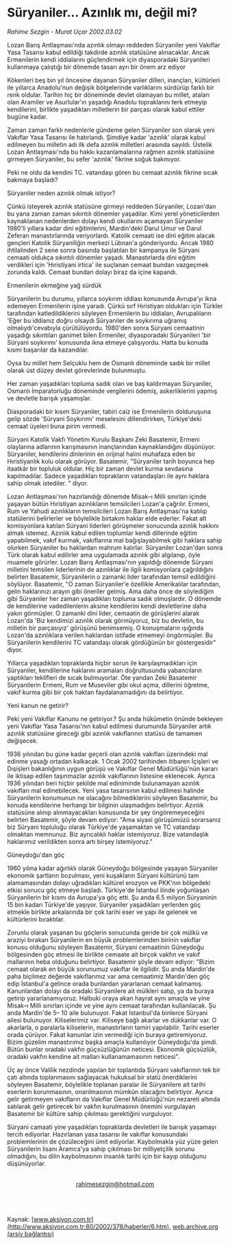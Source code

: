 # Süryaniler... Azınlık mı, değil mi?

*Rahime Sezgin - Murat Uçar 2002.03.02*

<div>
 <p class="spot">
  Lozan Barış Antlaşması'nda azınlık olmayı reddeden Süryaniler yeni Vakıflar Yasa Tasarısı kabul edildiği takdirde azınlık statüsüne alınacaklar. Ancak Ermenilerin kendi iddialarını güçlendirmek için diyasporadaki Süryanileri kullanmaya çalıştığı bir dönemde tasarı ayrı bir önem arz ediyor
 </p>
 <p class="metin">
 </p>
 <p class="metin">
  Kökenleri beş bin yıl öncesine dayanan Süryaniler dilleri, inançları, kültürleri ile yıllarca Anadolu'nun değişik bölgelerinde varlıklarını sürdürüp farklı bir renk oldular. Tarihin hiç bir döneminde devlet olamayan bu millet, ataları olan Aramiler ve Asurlular'ın yaşadığı Anadolu topraklarını terk etmeyip kendilerini, birlikte yaşadıkları milletlerin bir parçası olarak kabul ettiler bugüne kadar.
 </p>
 <p class="metin">
  Zaman zaman farklı nedenlerle gündeme gelen Süryaniler son olarak yeni Vakıflar Yasa Tasarısı ile hatırlandı. Şimdiye kadar 'azınlık' olarak kabul edilmeyen bu milletin adı ilk defa azınlık milletleri arasında sayıldı. Üstelik Lozan Antlaşması'nda bu hakkı kazanlamalarına rağmen azınlık statüsüne girmeyen Süryaniler, bu sefer 'azınlık' fikrine soğuk bakmıyor.
 </p>
 <p class="metin">
  Peki ne oldu da kendini TC. vatandaşı gören bu cemaat azınlık fikrine sıcak bakmaya başladı?
 </p>
 <p class="metin">
  Süryaniler neden azınlık olmak istiyor?
 </p>
 <p class="metin">
  Çünkü isteyerek azınlık statüsüne girmeyi reddeden Süryaniler, Lozan'dan bu yana zaman zaman sıkıntılı dönemler yaşadılar. Kimi yerel yöneticilerden kaynaklanan nedenlerden dolayı kendi okullarını açamayan Süryaniler 1980'li yıllara kadar dini eğitimlerini, Mardin'deki Darul Umur ve Darul Zeferan manastırlarında veriyorlardı. Katolik cemaati ise dini eğitim alacak gençleri Katolik Süryaniliğin merkezi Lübnan'a gönderiyordu. Ancak 1980 ihtilalinden 2 sene sonra basında başlatılan bir kampanya ile Süryani cemaati oldukça sıkıntılı dönemler yaşadı. Manastırlarda dini eğitim verdikleri için 'Hıristiyani irtica' ile suçlanan cemaat bundan vazgeçmek zorunda kaldı. Cemaat bundan dolayı biraz da içine kapandı.
 </p>
 <p class="metin">
  Ermenilerin ekmeğine yağ sürdük
 </p>
 <p class="metin">
  Süryanilerin bu durumu, yıllarca soykırım iddiası konusunda Avrupa'yı ikna edemeyen Ermenilerin işine yaradı. Çürkü sırf Hıristiyan oldukları için Türkler tarafından katledildiklerini söyleyen Ermenilerin bu iddiaları, Avrupalıların 'Eğer bu iddianız doğru olsaydı Süryaniler de soykırıma uğramış olmalıydı'cevabıyla çürütülüyordu. 1980'den sonra Süryani cemaatinin yaşadığı sıkıntıları ganimet bilen Ermeniler, diyasporadaki Süryanileri 'bir Süryani soykırımı' konusunda ikna etmeye çalışıyordu. Hatta bu konuda kısmi başarılar da kazandılar.
 </p>
 <p class="metin">
  Oysa bu millet hem Selçuklu hem de Osmanlı döneminde sadık bir millet olarak üst düzey devlet görevlerinde bulunmuştu.
 </p>
 <p class="metin">
  Her zaman yaşadıkları topluma sadık olan ve baş kaldırmayan Süryaniler, Osmanlı İmparatorluğu döneminde vergilerini ödemiş, askerliklerini yapmış ve devletle barışık yaşamışlar.
 </p>
 <p class="metin">
  Diasporadaki bir kısım Süryaniler, tabiri caiz ise Ermenilerin dolduruşuna gelip sözde 'Süryani Soykırımı' meselesini dillendirirken,  Türkiye'deki cemaat üyeleri buna pirim vermedi.
 </p>
 <p class="metin">
  Süryani Katolik Vakfı Yönetim Kurulu Başkanı Zeki Basatemir, Ermeni olaylarına adlarının karışmasının inançlarından kaynaklandığını düşünüyor. Süryaniler, kendilerini dinlerinin en orijinal halini muhafaza eden bir Hıristiyanlık kolu olarak görüyor. Basatemir, "Süryaniler tarih boyunca hep itaatkâr bir topluluk oldular. Hiç bir zaman devlet kurma sevdasına kapılmadılar. Sadece yaşadıkları toprakların vatandaşları ile aynı haklara sahip olmak istediler. " diyor.
 </p>
 <p class="metin">
  Lozan Antlaşması'nın hazırlandığı dönemde Misak–ı Milli sınırları içinde yaşayan bütün Hıristiyan azınlıkların temsilcileri Lozan'a çağrılır. Ermeni, Rum ve Yahudi azınlıkların temsilcileri Lozan Barış Antlaşması'na katılıp statülerini belirlerler ve böylelikle birtakım haklar elde ederler. Fakat alt komisyonlara katılan Süryani liderleri görüşmeler sonucunda azınlık hakkını almak istemez. Azınlık kabul edilen toplumlar kendi dillerinde eğitim yapabilmek, vakıf kurmak, vakıflarına mal bağışlayabilmek gibi haklara sahip olurken Süryaniler bu haklardan mahrum kalırlar. Süryaniler Lozan'dan sonra Türk olarak kabul edilirler ama uygulamada azınlık gibi algılanıp, öyle muamele görürler. Lozan Barış Antlaşması'nın yapıldığı dönemde Süryani milletini temsilen liderlerinin de azınlıklar ile ilgili komisyonlara çağrıldığını belirten Basatemir, Süryanilerin o zamanki lider tarafından temsil edildiğini söylüyor. Basatemir, "O zaman Süryaniler'e özellikle Amerikalılar tarafından, gelin haklarınızı arayın gibi öneriler gelmiş. Ama daha önce de söylediğim gibi Süryaniler her zaman yaşadıkları topluma sadık olmuşlardır. O dönemde de kendilerine vadedilenlerin aksine kendilerini kendi devletlerine daha yakın görmüşler. O zamanki dini lider, cemaatin de görüşlerini alarak Lozan'da 'Biz kendimizi azınlık olarak görmüyoruz, biz bu devletin, bu milletin bir parçasıyız' görüşünü benimsemiş. O konuşmaların ışığında Lozan'da azınlıklara verilen haklardan istifade etmemeyi öngörmüşler. Bu Süryanilerin kendilerini TC vatandaşı olarak gördüğünün bir göstergesidir" diyor.
 </p>
 <p class="metin">
  Yıllarca yaşadıkları topraklarda hiçbir sorun ile karşılaşmadıkları için Süryaniler, kendilerine haklarını aramaları doğrultusunda yabancıların yaptıkları teklifleri de sıcak bulmuyorlar. Öte yandan Zeki Basatemir Süryanilerin Ermeni, Rum ve Museviler gibi okul açma, dillerini öğretme, vakıf kurma gibi bir çok haktan faydalanamadığını da belirtiyor.
 </p>
 <p class="metin">
  Yeni kanun ne getirir?
 </p>
 <p class="metin">
  Peki yeni Vakıflar Kanunu ne getiriyor.? Şu anda hükümetin önünde bekleyen yeni Vakıflar Yasa Tasarısı'nın kabul edilmesi durumunda Süryaniler artık azınlık statüsüne gireceği gibi azınlık vakıflarının statüsü de tamamen değişecek.
 </p>
 <p class="metin">
  1936 yılından bu güne kadar geçerli olan azınlık vakıfları üzerindeki mal edinme yasağı ortadan kalkacak. 1 Ocak 2002 tarihinden itibaren İçişleri ve Dışişleri bakanlığının uygun görüşü ve Vakıflar Genel Müdürlüğü'nün kararı ile iktisap edilen taşınmazlar azınlık vakıflarının listesine eklenecek. Ayrıca 1936 yılından beri hiçbir şekilde mal ediniminde bulunamayan azınlık vakıfları mal edinebilecek. Yeni yasa tasarısının kabul edilmesi halinde Süryanilerin konumunun ne olacağını bilmediklerini söyleyen Basatemir, bu konuda kendilerine herhangi bir bilginin ulaşmadığını belirtiyor. Azınlık statüsüne alınıp alınmayacakları konusunda bir şey öngöremeyeceğini belirten Basatemir, şöyle devam ediyor: "Ama siyasi görüşümüzü sorarsanız biz Süryani topluluğu olarak Türkiye'de yaşamaktan ve TC vatandaşı olmaktan memnunuz. Biz ayrıcalıklı haklar istemiyoruz. Bize vatandaşlık haklarımız verildikten sonra artı birşey istemiyoruz."
 </p>
 <p class="metin">
  Güneydoğu'dan göç
 </p>
 <p class="metin">
  1960 yılına kadar ağırlıklı olarak Güneydoğu bölgesinde yaşayan Süryaniler ekonomik şartların bozulması, yeni kuşakların Süryani kültürünü tam alamamasından dolayı uğradıkları kültürel erozyon ve PKK'nın bölgedeki etkisi sonucu göç etmeye başladı. Türkiye'de İstanbul ilinde yoğunlaşan Süryanilerin bir kısmı da Avrupa'ya göç etti. Şu anda 6.5 milyon Süryaninin 15 bin kadarı Türkiye'de yaşıyor. Süryaniler yaşadıkları yerlerden göç etmekle birlikte arkalarında bir çok tarihi eser ve yapı ile gelenek ve kültürlerini bıraktılar.
 </p>
 <p class="metin">
  Zorunlu olarak yaşanan bu göçlerin sonucunda geride bir çok mülkü ve araziyi bırakan Süryanilerin en büyük problemlerinden birinin vakıflar konusu olduğunu söyleyen Basatemir, Süryani cemaatinin Güneydoğu bölgesinden göç etmesi ile birlikte cemaate ait birçok vakfın ve vakıf mallarının heba olduğunu belirtiyor. Basatemir şöyle devam ediyor: "Bizim cemaat olarak en büyük sorunumuz vakıflar ile ilgilidir. Şu anda Mardin'de paha biçilmez değerde vakıflarımız var ama cemaatimiz Mardin'den göç edip İstanbul'a gelince orada bunlardan yararlanan cemaat kalmamış. Kanunlardan dolayı da oradaki Süryanilere ait mülkleri satıp, ya da buraya getirip yararlanamıyoruz. Halbuki oraya akan hayrat aynı amaçla ve yine Misak–ı Milli sınırları içinde ve yine aynı cemaat tarafından kullanılacak. Şu anda Mardin'de 5– 10 aile bulunuyor. Fakat İstanbul'da binlerce Süryani ailesi bulunuyor. Kiliselerimiz var. Kiliseye bağlı akarlar ve dükkanlar var. O akarlarla, o paralarla kiliselerin, manastırların tamiri yapılabilir. Tarihi eserler orada çürüyor. Fakat kanunlar izin vermediği için buraya getiremiyoruz. Bizim güzelim manastırımız başka amaçla kullanılıyor Güneydoğu'da şimdi. Bütün bunlar oradaki vakfın güçsüzlüğünün neticesi. Ekonomik güçsüzlük, oradaki vakfın kendine ait malları kullanamamasının neticesi".
 </p>
 <p class="metin">
  Üç ay önce Valilik nezdinde yapılan bir toplantıda Süryani vakıflarının tek bir çatı altında toplanmasını sağlayacak hukuksal bir statü önerdiklerini söyleyen Basatemir, böylelikle toplanan paralar ile Süryanilere ait tarihi eserlerin korunmasının, onarılmasının mümkün olacağını belirtiyor. Ayrıca gelir getirmeyen vakıfların da Vakıflar Genel Müdürlüğü'nün nezareti altında satılarak gelir getirecek bir vakfın kurulmasının önemini vurgulayan Basatemir bir kültüre sahip çıkılması gerektiğini vurguluyor.
 </p>
 <p class="metin">
  Süryani camaati yine yaşadıkları topraklarda devletleri ile barışık yaşamayı tercih ediyorlar. Hazırlanan yasa tasarısı ile vakıflar konusundaki problemlerinin de çözüleceğini ümit ediyorlar. Kaybolmakla yüz yüze gelen Süryanilerin lisanı Aramca'ya sahip çıkılması bir milliyetçilik sorunu olmadığını, bu dilin kaybolmasının insanlık tarihi için bir kayıp olduğunu düşünüyorlar.
 </p>
 <br/>
 <center>
  <a class="anaorta" href="http://web.archive.org/web/20020329160642/mailto:rahimesezgin@hotmail.com">
   rahimesezgin@hotmail.com
  </a>
 </center>
 <br/>
 <br/>
 <br/>
</div>

Kaynak: [www.aksiyon.com.tr](http://www.aksiyon.com.tr:80/2002/378/haberler/6.htm), [web.archive.org (arşiv bağlantısı)](http://web.archive.org/web/20020329160642/http://www.aksiyon.com.tr:80/2002/378/haberler/6.htm)
